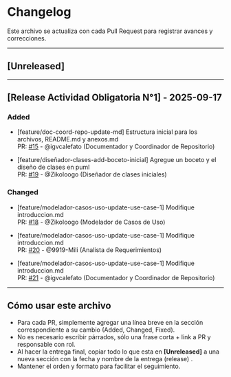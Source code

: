 # Changelog

Este archivo se actualiza con cada Pull Request para registrar avances y correcciones.

---

## [Unreleased]

---

## [Release Actividad Obligatoria N°1] - 2025-09-17

### Added

- [feature/doc-coord-repo-update-md]  Estructura inicial para los archivos, README.md y anexos.md  
 PR: [#15](https://github.com/9919-Mili/SistemaProductoraVideos/pull/15/files) - @igvcalefato (Documentador y Coordinador de Repositorio)

 - [feature/diseñador-clases-add-boceto-inicial]  Agregue un boceto y el diseño de clases en puml  
 PR: [#19](https://github.com/9919-Mili/SistemaProductoraVideos/pull/19) - @Zikoloogo (Diseñador de clases iniciales)

### Changed

- [feature/modelador-casos-uso-update-use-case-1] Modifique introduccion.md  
 PR: [#18](https://github.com/9919-Mili/SistemaProductoraVideos/pull/18) - @Zikoloogo (Modelador de Casos de Uso) 

- [feature/modelador-casos-uso-update-use-case-1] Modifique introduccion.md  
 PR: [#20](https://github.com/9919-Mili/SistemaProductoraVideos/pull/20) - @9919-Mili (Analista de Requerimientos)
  
- [feature/modelador-casos-uso-update-use-case-1] Modifique introduccion.md  
 PR: [#21](https://github.com/9919-Mili/SistemaProductoraVideos/pull/21) - @igvcalefato (Documentador y Coordinador de Repositorio)
 
---
## Cómo usar este archivo

- Para cada PR, simplemente agregar una línea breve en la sección correspondiente a su cambio (Added, Changed, Fixed).
- No es necesario escribir párrados, sólo una frase corta + link a PR y responsable con rol.
- Al hacer la entrega final, copiar todo lo que esta en **[Unreleased]** a una nueva sección con la fecha y nombre de la entrega (release) .
- Mantener el orden y formato para facilitar el seguimiento.
